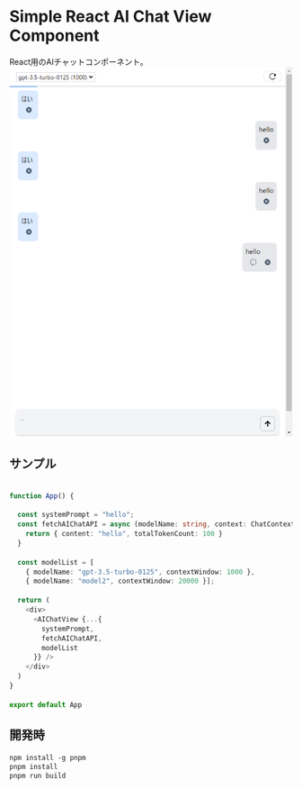 # Simple React AI Chat View Component

React用のAIチャットコンポーネント。
![react ai chat view](doc/chatview.png)

## サンプル

```typescript

function App() {

  const systemPrompt = "hello";
  const fetchAIChatAPI = async (modelName: string, context: ChatContextType): Promise<AIChatResponse> => {
    return { content: "hello", totalTokenCount: 100 }
  }

  const modelList = [
    { modelName: "gpt-3.5-turbo-0125", contextWindow: 1000 },
    { modelName: "model2", contextWindow: 20000 }];

  return (
    <div>
      <AIChatView {...{
        systemPrompt,
        fetchAIChatAPI,
        modelList
      }} />
    </div>
  )
}

export default App


```


## 開発時

```
npm install -g pnpm
pnpm install
pnpm run build
```